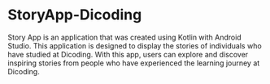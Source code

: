 # StoryApp-Dicoding

Story App is an application that was created using Kotlin with Android Studio. This application is designed to display the stories of individuals who have studied at Dicoding. With this app, users can explore and discover inspiring stories from people who have experienced the learning journey at Dicoding.
